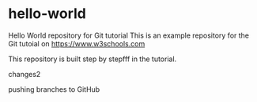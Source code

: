 # hello-world
Hello World repository for Git tutorial
This is an example repository for the Git tutoial on https://www.w3schools.com

This repository is built step by stepfff in the tutorial.

changes2

pushing branches to GitHub